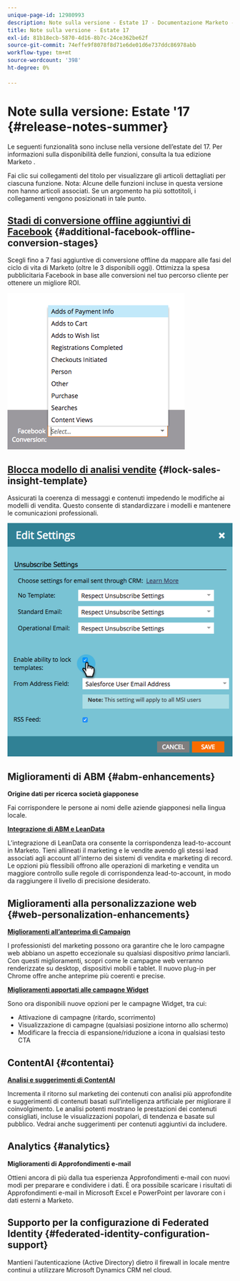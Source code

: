 ```yaml
---
unique-page-id: 12980993
description: Note sulla versione - Estate 17 - Documentazione Marketo - Documentazione del prodotto
title: Note sulla versione - Estate 17
exl-id: 81b18ecb-5870-4d16-8b7c-24ce362be62f
source-git-commit: 74effe9f8078f8d71e6de01d6e737ddc86978abb
workflow-type: tm+mt
source-wordcount: '398'
ht-degree: 0%

---
```


# Note sulla versione: Estate &#39;17 {#release-notes-summer}

Le seguenti funzionalità sono incluse nella versione dell’estate del 17. Per informazioni sulla disponibilità delle funzioni, consulta la tua edizione Marketo .

Fai clic sui collegamenti del titolo per visualizzare gli articoli dettagliati per ciascuna funzione. Nota: Alcune delle funzioni incluse in questa versione non hanno articoli associati. Se un argomento ha più sottotitoli, i collegamenti vengono posizionati in tale punto.

## [Stadi di conversione offline aggiuntivi di Facebook](/help/marketo/product-docs/demand-generation/facebook/set-up-facebook-offline-conversions.md) {#additional-facebook-offline-conversion-stages}

Scegli fino a 7 fasi aggiuntive di conversione offline da mappare alle fasi del ciclo di vita di Marketo (oltre le 3 disponibili oggi). Ottimizza la spesa pubblicitaria Facebook in base alle conversioni nel tuo percorso cliente per ottenere un migliore ROI.

![](assets/image2017-8-24-15-3a23-3a31.png)

## [Blocca modello di analisi vendite](/help/marketo/product-docs/marketo-sales-insight/msi-for-salesforce/features/actions-in-the-msi-panel/send-marketo-email/lock-sales-template.md) {#lock-sales-insight-template}

Assicurati la coerenza di messaggi e contenuti impedendo le modifiche ai modelli di vendita. Questo consente di standardizzare i modelli e mantenere le comunicazioni professionali.

![](assets/image2017-10-9-10-3a1-3a56.png)

## Miglioramenti di ABM {#abm-enhancements}

**Origine dati per ricerca società giapponese**

Fai corrispondere le persone ai nomi delle aziende giapponesi nella lingua locale.

**[Integrazione di ABM e LeanData](https://docs.marketo.com/x/pKmt)**

L’integrazione di LeanData ora consente la corrispondenza lead-to-account in Marketo. Tieni allineati il marketing e le vendite avendo gli stessi lead associati agli account all&#39;interno dei sistemi di vendita e marketing di record. Le opzioni più flessibili offrono alle operazioni di marketing e vendita un maggiore controllo sulle regole di corrispondenza lead-to-account, in modo da raggiungere il livello di precisione desiderato.

## Miglioramenti alla personalizzazione web {#web-personalization-enhancements}

**[Miglioramenti all’anteprima di Campaign](/help/marketo/product-docs/web-personalization/working-with-web-campaigns/preview-and-test-a-web-campaign.md)**

I professionisti del marketing possono ora garantire che le loro campagne web abbiano un aspetto eccezionale su qualsiasi dispositivo *prima* lanciarli. Con questi miglioramenti, scopri come le campagne web verranno renderizzate su desktop, dispositivi mobili e tablet. Il nuovo plug-in per Chrome offre anche anteprime più coerenti e precise.

**[Miglioramenti apportati alle campagne Widget](/help/marketo/product-docs/web-personalization/working-with-web-campaigns/create-a-new-widget-web-campaign.md)**

Sono ora disponibili nuove opzioni per le campagne Widget, tra cui:

* Attivazione di campagne (ritardo, scorrimento)
* Visualizzazione di campagne (qualsiasi posizione intorno allo schermo)
* Modificare la freccia di espansione/riduzione a icona in qualsiasi testo CTA

## ContentAI {#contentai}

**[Analisi e suggerimenti di ContentAI](/help/marketo/product-docs/predictive-content/predictive-content-analytics-overview.md)**

Incrementa il ritorno sul marketing dei contenuti con analisi più approfondite e suggerimenti di contenuti basati sull’intelligenza artificiale per migliorare il coinvolgimento. Le analisi potenti mostrano le prestazioni dei contenuti consigliati, incluse le visualizzazioni popolari, di tendenza e basate sul pubblico. Vedrai anche suggerimenti per contenuti aggiuntivi da includere.

## Analytics {#analytics}

**Miglioramenti di Approfondimenti e-mail**

Ottieni ancora di più dalla tua esperienza Approfondimenti e-mail con nuovi modi per preparare e condividere i dati. È ora possibile scaricare i risultati di Approfondimenti e-mail in Microsoft Excel e PowerPoint per lavorare con i dati esterni a Marketo.

## Supporto per la configurazione di Federated Identity {#federated-identity-configuration-support}

Mantieni l’autenticazione (Active Directory) dietro il firewall in locale mentre continui a utilizzare Microsoft Dynamics CRM nel cloud.
